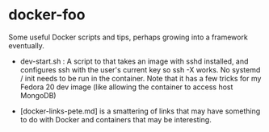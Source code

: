 docker-foo
=========

Some useful Docker scripts and tips, perhaps growing into a framework eventually.

 * dev-start.sh : A script to that takes an image with sshd installed, and configures ssh with
the user's  current key so ssh -X works. No systemd / init needs to be run in the container.
  Note that it has a few tricks for my Fedora 20 dev image (like allowing the  container to access host MongoDB)

 * [docker-links-pete.md] is a smattering of links that may have something to do with Docker and containers that may be interesting.

